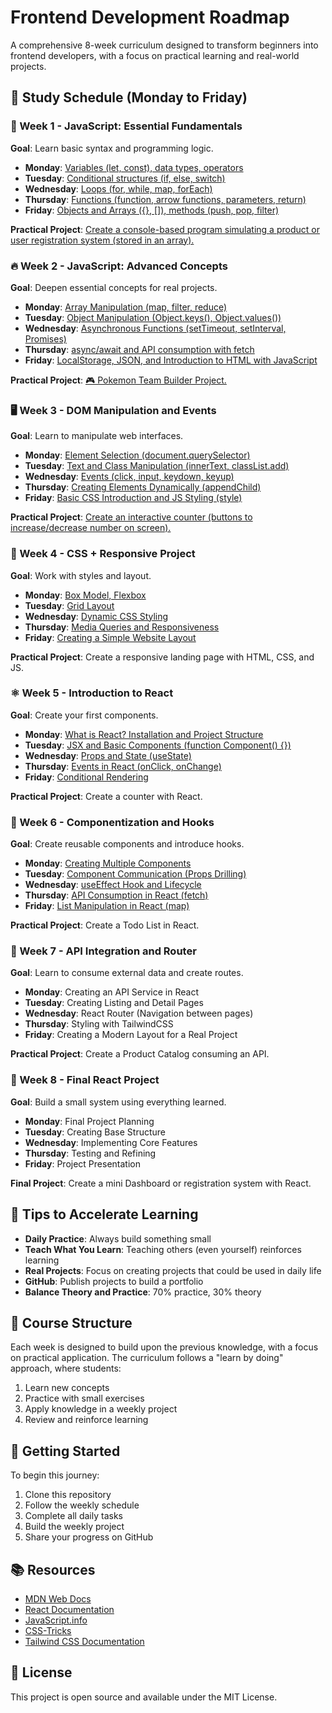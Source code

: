 # Frontend Development Roadmap

A comprehensive 8-week curriculum designed to transform beginners into frontend developers, with a focus on practical learning and real-world projects.

## 📅 Study Schedule (Monday to Friday)

### 🚀 Week 1 - JavaScript: Essential Fundamentals

**Goal**: Learn basic syntax and programming logic.

- **Monday**: [Variables (let, const), data types, operators](week1/monday.md)
- **Tuesday**: [Conditional structures (if, else, switch)](week1/tuesday.md)
- **Wednesday**: [Loops (for, while, map, forEach)](week1/wednesday.md)
- **Thursday**: [Functions (function, arrow functions, parameters, return)](week1/thursday.md)
- **Friday**: [Objects and Arrays ({}, []), methods (push, pop, filter)](week1/friday.md)

**Practical Project**: [Create a console-based program simulating a product or user registration system (stored in an array).](week1/week-project/project.md)

### 🔥 Week 2 - JavaScript: Advanced Concepts

**Goal**: Deepen essential concepts for real projects.

- **Monday**: [Array Manipulation (map, filter, reduce)](week2/monday.md)
- **Tuesday**: [Object Manipulation (Object.keys(), Object.values())](week2/tuesday.md)
- **Wednesday**: [Asynchronous Functions (setTimeout, setInterval, Promises)](week2/wednesday.md)
- **Thursday**: [async/await and API consumption with fetch](week2/thursday.md)
- **Friday**: [LocalStorage, JSON, and Introduction to HTML with JavaScript](week2/friday.md)

**Practical Project**: [🎮 Pokemon Team Builder Project.](week2/week-project/project.md)

### 🖥️ Week 3 - DOM Manipulation and Events

**Goal**: Learn to manipulate web interfaces.

- **Monday**: [Element Selection (document.querySelector)](week3/monday.md)
- **Tuesday**: [Text and Class Manipulation (innerText, classList.add)](week3/tuesday.md)
- **Wednesday**: [Events (click, input, keydown, keyup)](week3/wednesday.md)
- **Thursday**: [Creating Elements Dynamically (appendChild)](week3/thursday.md)
- **Friday**: [Basic CSS Introduction and JS Styling (style)](week3/friday.md)

**Practical Project**: [Create an interactive counter (buttons to increase/decrease number on screen).](week3/week-project/project.md)

### 🎨 Week 4 - CSS + Responsive Project

**Goal**: Work with styles and layout.

- **Monday**: [Box Model, Flexbox](week4/monday.md)
- **Tuesday**: [Grid Layout](week4/tuesday.md)
- **Wednesday**: [Dynamic CSS Styling](week4/wednesday.md)
- **Thursday**: [Media Queries and Responsiveness](week4/thursday.md)
- **Friday**: [Creating a Simple Website Layout](week4/friday.md)

**Practical Project**: Create a responsive landing page with HTML, CSS, and JS.

### ⚛️ Week 5 - Introduction to React

**Goal**: Create your first components.

- **Monday**: [What is React? Installation and Project Structure](week5/monday.md)
- **Tuesday**: [JSX and Basic Components (function Component() {})](week5/tuesday.md)
- **Wednesday**: [Props and State (useState)](week5/wednesday.md)
- **Thursday**: [Events in React (onClick, onChange)](week5/thursday.md)
- **Friday**: [Conditional Rendering](week5/friday.md)

**Practical Project**: Create a counter with React.

### 🔄 Week 6 - Componentization and Hooks

**Goal**: Create reusable components and introduce hooks.

- **Monday**: [Creating Multiple Components](week6/monday.md)
- **Tuesday**: [Component Communication (Props Drilling)](week6/tuesday.md)
- **Wednesday**: [useEffect Hook and Lifecycle](week6/wednesday.md)
- **Thursday**: [API Consumption in React (fetch)](week6/thursday.md)
- **Friday**: [List Manipulation in React (map)](week6/friday.md)

**Practical Project**: Create a Todo List in React.

### 🔗 Week 7 - API Integration and Router

**Goal**: Learn to consume external data and create routes.

- **Monday**: Creating an API Service in React
- **Tuesday**: Creating Listing and Detail Pages
- **Wednesday**: React Router (Navigation between pages)
- **Thursday**: Styling with TailwindCSS
- **Friday**: Creating a Modern Layout for a Real Project

**Practical Project**: Create a Product Catalog consuming an API.

### 🚀 Week 8 - Final React Project

**Goal**: Build a small system using everything learned.

- **Monday**: Final Project Planning
- **Tuesday**: Creating Base Structure
- **Wednesday**: Implementing Core Features
- **Thursday**: Testing and Refining
- **Friday**: Project Presentation

**Final Project**: Create a mini Dashboard or registration system with React.

## 📌 Tips to Accelerate Learning

- **Daily Practice**: Always build something small
- **Teach What You Learn**: Teaching others (even yourself) reinforces learning
- **Real Projects**: Focus on creating projects that could be used in daily life
- **GitHub**: Publish projects to build a portfolio
- **Balance Theory and Practice**: 70% practice, 30% theory

## 🎯 Course Structure

Each week is designed to build upon the previous knowledge, with a focus on practical application. The curriculum follows a "learn by doing" approach, where students:

1. Learn new concepts
2. Practice with small exercises
3. Apply knowledge in a weekly project
4. Review and reinforce learning

## 🚀 Getting Started

To begin this journey:

1. Clone this repository
2. Follow the weekly schedule
3. Complete all daily tasks
4. Build the weekly project
5. Share your progress on GitHub

## 📚 Resources

- [MDN Web Docs](https://developer.mozilla.org/)
- [React Documentation](https://react.dev/)
- [JavaScript.info](https://javascript.info/)
- [CSS-Tricks](https://css-tricks.com/)
- [Tailwind CSS Documentation](https://tailwindcss.com/docs)

## 📝 License

This project is open source and available under the MIT License.
